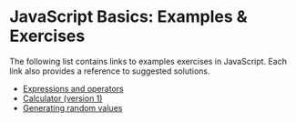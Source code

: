 # JavaScript Basics: Examples & Exercises

The following list contains links to examples exercises in JavaScript. Each link also provides a reference to suggested solutions.
- [Expressions and operators](https://jsfiddle.net/joseortiz/83k5cdp4/)
- [Calculator (version 1)](https://jsfiddle.net/joseortiz/4j7o8a2u/)
- [Generating random values](https://jsfiddle.net/joseortiz/Lf0ycs4u/)
